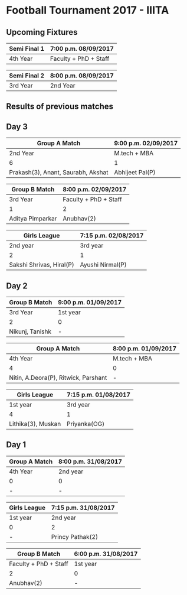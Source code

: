 # Football Tournament 2017 - IIITA

## Upcoming Fixtures
    
  |  Semi Final 1     |    7:00 p.m. 08/09/2017  | 
  |-------------------|--------------------------|
  |  4th Year         |    Faculty + PhD + Staff |
  
   
  |  Semi Final 2     |    8:00 p.m. 08/09/2017  | 
  |-------------------|--------------------------|
  |  3rd Year         |    2nd Year |
        
        

## Results of previous matches

## Day 3

  |  Group A Match    |    9:00 p.m. 02/09/2017  | 
  |-------------------|--------------------------|
  |  2nd Year         |    M.tech + MBA          |
  |      6            |         1                |
  | Prakash(3), Anant, Saurabh, Akshat |    Abhijeet Pal(P)  |

  |  Group B Match    |    8:00 p.m. 02/09/2017  | 
  |-------------------|--------------------------|
  |  3rd Year         |    Faculty + PhD + Staff |
  |      1            |         2                |
  | Aditya Pimparkar |    Anubhav(2)  |
  
  |  Girls League    |    7:15 p.m. 02/08/2017  | 
  |-------------------|--------------------------|
  |  2nd year         |    3rd year          |
  |      2            |         1                |
  |  Sakshi Shrivas, Hiral(P) |  Ayushi Nirmal(P)  |
  
## Day 2

  |  Group B Match    |    9:00 p.m. 01/09/2017  | 
  |-------------------|--------------------------|
  |  3rd Year         |    1st year          |
  |      2            |         0                |
  | Nikunj, Tanishk |    -  |

  |  Group A Match    |    8:00 p.m. 01/09/2017  | 
  |-------------------|--------------------------|
  |  4th Year         |    M.tech + MBA          |
  |      4            |         0                |
  | Nitin, A.Deora(P), Ritwick, Parshant |    -  |
  
  |  Girls League    |    7:15 p.m. 01/08/2017  | 
  |-------------------|--------------------------|
  |  1st year         |    3rd year          |
  |      4            |         1                |
  |  Lithika(3), Muskan |  Priyanka(OG)  |

## Day 1
  
  |  Group A Match    |    8:00 p.m. 31/08/2017  | 
  |-------------------|--------------------------|
  |  4th Year         |    2nd year          |
  |      0            |         0                |
  | - |    -  |

  |  Girls League    |    7:15 p.m. 31/08/2017  | 
  |-------------------|--------------------------|
  |  1st year         |    2nd year          |
  |      0            |         2                |
  |  - |    Princy Pathak(2)  |

  |  Group B Match    |   6:00 p.m. 31/08/2017   | 
  |-------------------|--------------------------|
  |  Faculty + PhD + Staff  |    1st year        |
  |      2            |         0                |
  | Anubhav(2) |    -  |

